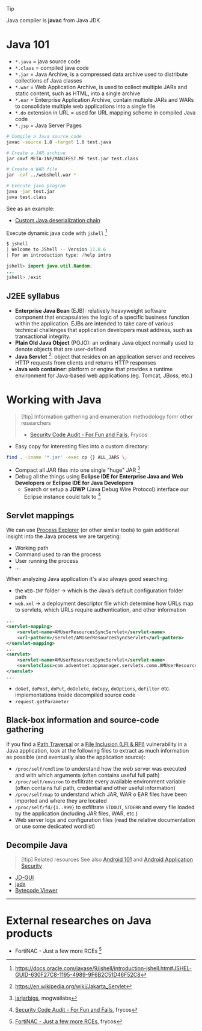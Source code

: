 >[!tip]
>Java compiler is **javac** from Java JDK

# Java 101

- `*.java` = java source code
- `*.class` = compiled java code
- `*.jar` = Java Archive, is a compressed data archive used to distribute collections of Java classes
- `*.war` = Web Application Archive, is used to collect multiple JARs and static content, such as HTML, into a single archive
- `*.ear` = Enterprise Application Archive, contain multiple JARs and WARs to consolidate multiple web applications into a single file
- `*.do` extension in URL = used for URL mapping scheme in compiled Java code
- `*.jsp` = Java Server Pages

```bash
# Compile a Java source code
javac -source 1.8 -target 1.8 test.java

# Create a JAR archive
jar cmvf META-INF/MANIFEST.MF test.jar test.class

# Create a WAR file
jar -cvf ../webshell.war *

# Execute java program
java -jar test.jar
java test.class
```

See as an example:
- [Custom Java deserialization chain](../Web%20&%20Network%20Hacking/Insecure%20Deserialization%20&%20Object%20Injection.md#Custom%20Java%20deserialization%20chain)


Execute dynamic java code with `jshell` [^jshell]

[^jshell]: https://docs.oracle.com/javase/9/jshell/introduction-jshell.htm#JSHEL-GUID-630F27C8-1195-4989-9F6B2C51D46F52C8

```java
$ jshell
| Welcome to JShell -- Version 11.0.6
| For an introduction type: /help intro

jshell> import java.util.Random;
...
jshell> /exit
```



## J2EE syllabus

- **Enterprise Java Bean** (EJB): relatively heavyweight software component that encapsulates the logic of a specific business function within the application. EJBs are intended to take care of various technical challenges that application developers must address, such as transactional integrity.
- **Plain Old Java Object** (POJO): an ordinary Java object normally used to denote objects that are user-defined
- **Java Servlet** [^servlets]: object that resides on an application server and receives HTTP requests from clients and returns HTTP responses
- **Java web container**: platform or engine that provides a runtime environment for Java-based web applications (eg. Tomcat, JBoss, etc.)

[^servlets]: https://en.wikipedia.org/wiki/Jakarta_Servlet

# Working with Java

>[!tip] Information gathering and enumeration methodology fomr other researchers
>- [Security Code Audit - For Fun and Fails](https://frycos.github.io/vulns4free/2022/05/24/security-code-audit-fails.html), Frycos

- Easy copy for interesting files into a custom directory:
```bash
find . -iname '*.jar' -exec cp {} ALL_JARS \;
```

- Compact all JAR files into one single "huge" JAR [^jarjarbigs]
- Debug all the things using **Eclipse IDE for Enterprise Java and Web Developers** or **Eclipse IDE for Java Developers**
	- Search or setup a **JDWP** (Java Debug Wire Protocol) interface our Eclipse instance could talk to [^compact-jar]

[^compact-jar]: [Security Code Audit - For Fun and Fails](https://frycos.github.io/vulns4free/2022/05/24/security-code-audit-fails.html), frycos
[^jarjarbigs]: [jarjarbigs](https://github.com/mogwailabs/jarjarbigs), mogwailabs

## Servlet mappings

We can use [Process Explorer](../Tools/Sysinternals%20Suite.md#Process%20Explorer) (or other similar tools) to gain additional insight into the Java process we are targeting:
- Working path
- Command used to ran the process
- User running the process
- ...

When analyzing Java application it's also always good searching:
- the `WEB-INF` folder → which is the Java’s default configuration folder path
- `web.xml` → a deployment descriptor file which determine how URLs map to servlets, which URLs require authentication, and other information
```xml
...
<servlet-mapping>
	<servlet-name>AMUserResourcesSyncServlet</servlet-name>
	<url-pattern>/servlet/AMUserResourcesSyncServlet</url-pattern>
</servlet-mapping>
...
<servlet>
	<servlet-name>AMUserResourcesSyncServlet</servlet-name>
	<servletclass>com.adventnet.appmanager.servlets.comm.AMUserResourcesSyncServlet</servletclass>
</servlet>
...
```
- `doGet`, `doPost`, `doPut`, `doDelete`, `doCopy`, `doOptions`, `doFilter` etc. implementations inside decompiled source code
- `request.getParameter`


## Black-box information and source-code gathering 

If you find a [Path Traversal](../Web%20&%20Network%20Hacking/Path%20Traversal.md) or a [File Inclusion (LFI & RFI)](../Web%20&%20Network%20Hacking/File%20Inclusion%20(LFI%20&%20RFI).md) vulnerability in a Java application, look at the following files to extract as much information as possible (and eventually also the application source):
- `/proc/self/cmdline` to understand how the web server was executed and with which arguments (often contains useful full path)
- `/proc/self/environ` to exfiltrate every available environment variable (often contains full path, credential and other useful information)
- `/proc/self/map` to understand which JAR, WAR o EAR files have been imported and where they are located
- `/proc/self/fd/{1..999}` to exfiltrate `STDOUT`, `STDERR` and every file loaded by the application (including JAR files, WAR, etc.)
- Web server logs and configuration files (read the relative documentation or use some dedicated wordlist)

## Decompile Java

>[!tip] Related resources 
>See also [Android 101](../Mobile%20Hacking/Android%20101.md) and [Android Application Security](../Mobile%20Hacking/Android%20Application%20Security.md)

- [JD-GUI](../Tools/JD-GUI.md)
- [jadx](../Tools/jadx.md)
- [Bytecode Viewer](../Tools/Bytecode%20Viewer.md)



---

# External researches on Java products

- FortiNAC - Just a few more RCEs [^FortiNAC-RCEs]

[^FortiNAC-RCEs]: [FortiNAC - Just a few more RCEs](https://frycos.github.io/vulns4free/2023/06/18/fortinac.html), frycos